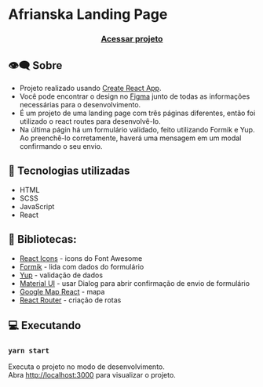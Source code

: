 # Afrianska Landing Page

<h3 align="center">
    <a href="https://peaceful-payne-4fbdc1.netlify.app/">Acessar projeto</a>
<h3 >


## 👁️‍🗨️ Sobre  
- Projeto realizado usando [Create React App](https://github.com/facebook/create-react-app). 
- Você pode encontrar o design no [Figma](https://www.figma.com/file/zEOMqqBSHLncjhN14KoT9q/afrianska-landingpage-(Copy)?node-id=0%3A1) junto de todas as informações necessárias para o desenvolvimento. 
- É um projeto de uma landing page com três páginas diferentes, então foi utilizado o react routes para desenvolvê-lo. 
- Na última págin há um formulário validado, feito utilizando Formik e Yup. Ao preenchê-lo corretamente, haverá uma mensagem em um modal confirmando o seu envio. 

## 🚀 Tecnologias utilizadas
- HTML
- SCSS
- JavaScript
- React
    
## 📕 Bibliotecas:
  - [React Icons](https://react-icons.github.io/react-icons/) - icons do Font Awesome <br />
  - [Formik](https://formik.org/docs/overview) - lida com dados do formulário <br />
  - [Yup](https://www.npmjs.com/package/yup) - validação de dados <br />
  - [Material UI](https://mui.com/pt/getting-started/usage/) - usar Dialog para abrir confirmação de envio de formulário <br />
  - [Google Map React](https://github.com/google-map-react/google-map-react) - mapa <br />
  - [React Router](https://reactrouter.com/web/guides/quick-start) - criação de rotas
  
    
        
## 💻 Executando   
### `yarn start`

Executa o projeto no modo de desenvolvimento. <br />
Abra [http://localhost:3000](http://localhost:3000) para visualizar o projeto. 
